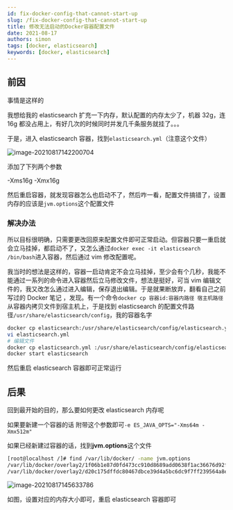 ```yaml
---
id: fix-docker-config-that-cannot-start-up
slug: /fix-docker-config-that-cannot-start-up
title: 修改无法启动的Docker容器配置文件
date: 2021-08-17
authors: simon
tags: [docker, elasticsearch]
keywords: [docker, elasticsearch]
---
```


<!-- truncate -->

## 前因

事情是这样的

我想给我的 elasticsearch 扩充一下内存，默认配置的内存太少了，机器 32g，连 16g 都没占用上，有好几次的时候同时并发几千条服务就挂了。。。

于是，进入 elasticsearch 容器，找到`elasticsearch.yml`（注意这个文件）

![image-20210817142200704](https://img.kuizuo.cn/image-20210817142200704.png)

添加了下列两个参数

-Xms16g -Xmx16g

然后重启容器，就发现容器怎么也启动不了，然后咋一看，配置文件搞错了，设置内存的应该是`jvm.options`这个配置文件

### 解决办法

所以目标很明确，只需要更改回原来配置文件即可正常启动。但容器只要一重启就会立马挂掉，都启动不了，又怎么通过`docker exec -it elasticsearch /bin/bash`进入容器，然后通过 vim 修改配置呢。

我当时的想法是这样的，容器一启动肯定不会立马挂掉，至少会有个几秒，我能不能通过一系列的命令进入容器然后立马修改文件，想法是挺好，可当 vim 编辑文件的，我又改怎么通过进入编辑，保存退出编辑。于是就果断放弃，翻看自己之前写过的 Docker 笔记 ，发现。有一个命令`docker cp 容器id:容器内路径 宿主机路径`从容器内拷贝文件到宿主机上，于是找到 elasticsearch 的配置文件路径`/usr/share/elasticsearch/config`，我的容器名字

```sh
docker cp elasticsearch:/usr/share/elasticsearch/config/elasticsearch.yml .
vi elasticsearch.yml
# 编辑文件
docker cp elasticsearch.yml :/usr/share/elasticsearch/config/elasticsearch.yml
docker start elasticsearch
```

然后重启 elasticsearch 容器即可正常运行

## 后果

回到最开始的目的，那么要如何更改 elasticsearch 内存呢

如果要新建一个容器的话 附带这个参数即可`-e ES_JAVA_OPTS="-Xms64m -Xmx512m"`

如果已经新建过容器的话，找到**jvm.options**这个文件

```sh
[root@localhost /]# find /var/lib/docker/ -name jvm.options
/var/lib/docker/overlay2/1f06b1e87d0fd473cc910d8689add0638f1ac36676d92f92dc03b17e65bf7dae/diff/usr/share/elasticsearch/config/jvm.options
/var/lib/docker/overlay2/d20c175dffdc80467dbce39d4a5bc6dc9f7ff239564a8ee1ac8c4bcfdd9a461e/merged/usr/share/elasticsearch/config/jvm.options
```

![image-20210817145633786](https://img.kuizuo.cn/image-20210817145633786.png)

如图，设置对应的内存大小即可，重启 elasticsearch 容器即可

